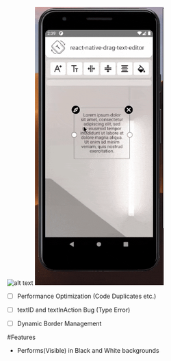 
![alt text](https://github.com/eneskarpuz/TextEditorPlus/blob/master/gifs/cIOS.gif)
![alt text](https://github.com/eneskarpuz/TextEditorPlus/blob/master/gifs/cAndro.gif)


- [ ] Performance Optimization (Code Duplicates etc.)
- [ ] textID and textInAction Bug (Type Error)
- [ ] Dynamic Border Management 


#Features
- Performs(Visible) in Black and White backgrounds